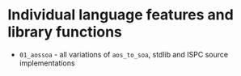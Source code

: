# Individual language features and library functions

- ``01_aossoa`` - all variations of ``aos_to_soa``, stdlib and ISPC source implementations
